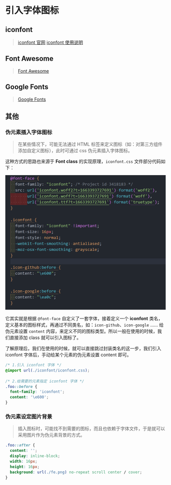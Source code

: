 # 引入字体图标

## iconfont

> [iconfont 官网](https://www.iconfont.cn/)
> [iconfont 使用说明](https://www.iconfont.cn/help/detail?spm=a313x.manage_type_myprojects.i1.d8cf4382a.149a3a81WjbIu7&helptype=code)

## Font Awesome

> [Font Awesome](https://fontawesome.com/search?o=r&m=free)

## Google Fonts

> [Google Fonts](https://fonts.google.com/)

## 其他

### 伪元素插入字体图标

> 在某些情况下，可能无法通过 HTML 标签来定义图标（如：对第三方组件添加自定义图标），此时可通过 css 伪元素插入字体图标。

这种方式的思路也来源于 **Font class** 的实现原理，`iconfont.css` 文件部分代码如下：

![](assets/2023-08-08-16-52-44.png)

它其实就是根据 `@font-face` 自定义了一套字体，接着定义一个 **iconfont** 类名，定义基本的图标样式，再通过不同类名，如：`icon-github`、`icon-google` …… 给伪元素设置 `content` 内容，来定义不同的图标类型。所以一般在使用的时候，我们直接添加 class 就可以引入图标了。

了解原理后，我们在使用的时候，就可以直接跳过封装类名的这一步，我们引入 iconfont 字体后，手动给某个元素的伪元素设置 content 即可。

```css
/* 1.引入 iconfont 字体 */
@import url(./iconfont/iconfont.css);

/* 2.给需要的元素指定 iconfont 字体 */
.foo::before {
  font-family: 'iconfont';
  content: '\e600';
}
```

### 伪元素设定图片背景

> 插入图标时，可能找不到需要的图标，而且也依赖于字体文件，于是就可以采用图片作为伪元素背景的方式。

```css
.foo::after {
  content: '';
  display: inline-block;
  width: 16px;
  height: 16px;
  background: url(./fe.png) no-repeat scroll center / cover;
}
```